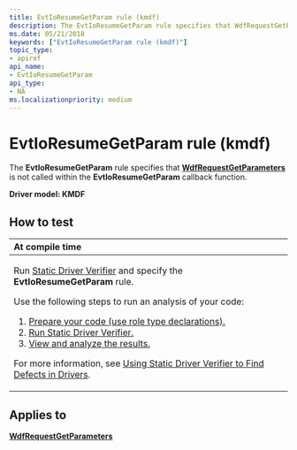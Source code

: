 ```yaml
---
title: EvtIoResumeGetParam rule (kmdf)
description: The EvtIoResumeGetParam rule specifies that WdfRequestGetParameters is not called within the EvtIoResumeGetParam callback function.
ms.date: 05/21/2018
keywords: ["EvtIoResumeGetParam rule (kmdf)"]
topic_type:
- apiref
api_name:
- EvtIoResumeGetParam
api_type:
- NA
ms.localizationpriority: medium
---
```


# EvtIoResumeGetParam rule (kmdf)


The **EvtIoResumeGetParam** rule specifies that [**WdfRequestGetParameters**](/windows-hardware/drivers/ddi/wdfrequest/nf-wdfrequest-wdfrequestgetparameters) is not called within the **EvtIoResumeGetParam** callback function.

**Driver model: KMDF**

## How to test

<table>
<colgroup>
<col width="100%" />
</colgroup>
<thead>
<tr class="header">
<th align="left">At compile time</th>
</tr>
</thead>
<tbody>
<tr class="odd">
<td align="left"><p>Run <a href="/windows-hardware/drivers/devtest/static-driver-verifier" data-raw-source="[Static Driver Verifier](./static-driver-verifier.md)">Static Driver Verifier</a> and specify the <strong>EvtIoResumeGetParam</strong> rule.</p>
Use the following steps to run an analysis of your code:
<ol>
<li><a href="/windows-hardware/drivers/devtest/using-static-driver-verifier-to-find-defects-in-drivers#preparing-your-source-code" data-raw-source="[Prepare your code (use role type declarations).](./using-static-driver-verifier-to-find-defects-in-drivers.md#preparing-your-source-code)">Prepare your code (use role type declarations).</a></li>
<li><a href="/windows-hardware/drivers/devtest/using-static-driver-verifier-to-find-defects-in-drivers#running-static-driver-verifier" data-raw-source="[Run Static Driver Verifier.](./using-static-driver-verifier-to-find-defects-in-drivers.md#running-static-driver-verifier)">Run Static Driver Verifier.</a></li>
<li><a href="/windows-hardware/drivers/devtest/using-static-driver-verifier-to-find-defects-in-drivers#viewing-and-analyzing-the-results" data-raw-source="[View and analyze the results.](./using-static-driver-verifier-to-find-defects-in-drivers.md#viewing-and-analyzing-the-results)">View and analyze the results.</a></li>
</ol>
<p>For more information, see <a href="/windows-hardware/drivers/devtest/using-static-driver-verifier-to-find-defects-in-drivers" data-raw-source="[Using Static Driver Verifier to Find Defects in Drivers](./using-static-driver-verifier-to-find-defects-in-drivers.md)">Using Static Driver Verifier to Find Defects in Drivers</a>.</p></td>
</tr>
</tbody>
</table>

## Applies to

[**WdfRequestGetParameters**](/windows-hardware/drivers/ddi/wdfrequest/nf-wdfrequest-wdfrequestgetparameters)
